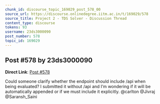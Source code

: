 ```yaml
---
chunk_id: discourse_topic_169029_post_578_00
source_url: https://discourse.onlinedegree.iitm.ac.in/t/169029/578
source_title: Project 2 - TDS Solver - Discussion Thread
content_type: discourse
tokens: 93
username: 23ds3000090
post_number: 578
topic_id: 169029
---
```


## Post #578 by 23ds3000090

**Direct Link**: [Post #578](https://discourse.onlinedegree.iitm.ac.in/t/169029/578)

Could someone clarify whether the endpoint should include /api when being evaluated? I submitted it without /api and I’m wondering if it will be automatically appended or if we must include it explicitly. @carlton @Jivraj @Saransh_Saini
